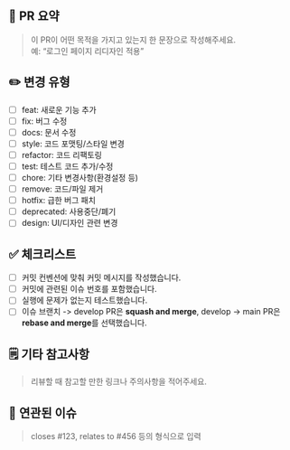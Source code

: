 ## 🚀 PR 요약

> 이 PR이 어떤 목적을 가지고 있는지 한 문장으로 작성해주세요.  
> 예: “로그인 페이지 리디자인 적용”

## ✏️ 변경 유형

- [ ] feat: 새로운 기능 추가
- [ ] fix: 버그 수정
- [ ] docs: 문서 수정
- [ ] style: 코드 포맷팅/스타일 변경
- [ ] refactor: 코드 리팩토링
- [ ] test: 테스트 코드 추가/수정
- [ ] chore: 기타 변경사항(환경설정 등)
- [ ] remove: 코드/파일 제거
- [ ] hotfix: 급한 버그 패치
- [ ] deprecated: 사용중단/폐기
- [ ] design: UI/디자인 관련 변경

## ✅ 체크리스트

- [ ] 커밋 컨벤션에 맞춰 커밋 메시지를 작성했습니다.
- [ ] 커밋에 관련된 이슈 번호를 포함했습니다.
- [ ] 실행에 문제가 없는지 테스트했습니다.
- [ ] 이슈 브랜치 -> develop PR은 **squash and merge**, develop -> main PR은 **rebase and merge**를 선택했습니다.

## 🗒️ 기타 참고사항

> 리뷰할 때 참고할 만한 링크나 주의사항을 적어주세요.

## 🔗 연관된 이슈

> closes #123, relates to #456 등의 형식으로 입력